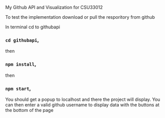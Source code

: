 My Github API and Visualization for CSU33012

To test the implementation download or pull the resporitory from github

In terminal cd to githubapi
### `cd githubapi`,
then
### `npm install`,
then
### `npm start`,

You should get a popup to localhost and there the project will display. You can then enter a valid github username to display data with the buttons at the bottom of the page
